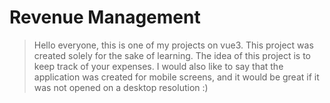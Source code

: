 # Revenue Management

>Hello everyone, this is one of my projects on vue3. This project was created solely for the sake of learning.
>The idea of this project is to keep track of your expenses.
>I would also like to say that the application was created for mobile screens, and it would be great if it was not opened on a desktop resolution :)


